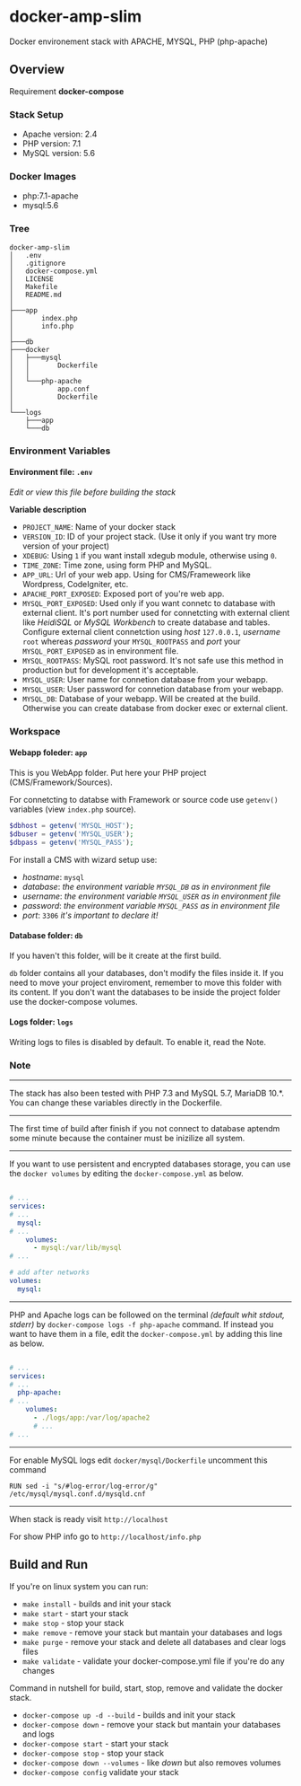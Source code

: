 # docker-amp-slim
Docker environement stack with APACHE, MYSQL, PHP (php-apache)


## Overview

Requirement **docker-compose** 


### Stack Setup

* Apache version: 2.4
* PHP version: 7.1
* MySQL version: 5.6


### Docker Images

* php:7.1-apache
* mysql:5.6


### Tree

```
docker-amp-slim
│   .env
│   .gitignore
│   docker-compose.yml
│   LICENSE
│   Makefile
│   README.md
│   
├───app
│       index.php
│       info.php
│       
├───db        
├───docker
│   ├───mysql
│   │       Dockerfile
│   │       
│   └───php-apache
│           app.conf
│           Dockerfile
│           
└───logs
    ├───app
    └───db
```


### Environment Variables

#### Environment file: `.env`

_Edit or view this file before building the stack_

**Variable description**

* `PROJECT_NAME`: Name of your docker stack
* `VERSION_ID`: ID of your project stack. (Use it only if you want try more version of your project)
* `XDEBUG`: Using `1` if you want install xdegub module, otherwise using `0`.
* `TIME_ZONE`: Time zone, using form PHP and MySQL. 
* `APP_URL`: Url of your web app. Using for CMS/Frameweork like Wordpress, CodeIgniter, etc.
* `APACHE_PORT_EXPOSED`: Exposed port of you're web app.
* `MYSQL_PORT_EXPOSED`: Used only if you want connetc to database with external client. It's port number used for connetcting with external client like _HeidiSQL_ or _MySQL Workbench_ to create database and tables. Configure external client connetction using _host_ `127.0.0.1`, _username_ `root` whereas _password_ your `MYSQL_ROOTPASS` and _port_ your `MYSQL_PORT_EXPOSED` as in environment file.
* `MYSQL_ROOTPASS`: MySQL root password. It's not safe use this method in production but for development it's acceptable.
* `MYSQL_USER`: User name for connetion database from your webapp.
* `MYSQL_USER`: User password for connetion database from your webapp.
* `MYSQL_DB`: Database of your webapp. Will be created at the build. Otherwise you can create database from docker exec or external client.


### Workspace

#### Webapp foleder: `app`

This is you WebApp folder. Put here your PHP project (CMS/Framework/Sources).

For connetcting to databse with Framework or source code use `getenv()` variables (view `index.php` source).

```php
$dbhost = getenv('MYSQL_HOST');
$dbuser = getenv('MYSQL_USER');
$dbpass = getenv('MYSQL_PASS');
```

For install a CMS with wizard setup use:

* _hostname_: `mysql` 
* _database_: _the environment variable `MYSQL_DB` as in environment file_ 
* _username_: _the environment variable `MYSQL_USER` as in environment file_ 
* _password_: _the environment variable `MYSQL_PASS` as in environment file_ 
* _port_: `3306` _it's important to declare it!_

#### Database folder: `db`

If you haven't this folder, will be it create at the first build.

`db` folder contains all your databases, don't modify the files inside it. If you need to move your project enviroment, remember to move this folder with its content.
If you don't want the databases to be inside the project folder use the docker-compose volumes.

#### Logs folder: `logs`

Writing logs to files is disabled by default. To enable it, read the Note.


### Note

---

The stack has also been tested with PHP 7.3 and MySQL 5.7, MariaDB 10.*. You can change these variables directly in the Dockerfile.


---

The first time of build after finish if you not connect to database aptendm some minute because the container must be inizilize all system.


---

If you want to use persistent and encrypted databases storage, you can use the `docker volumes` by editing the `docker-compose.yml` as below.

```yaml

# ...
services:
# ...
  mysql:
# ...
    volumes:
      - mysql:/var/lib/mysql
# ...

# add after networks
volumes:
  mysql:

```

---

PHP and Apache logs can be followed on the terminal _(default whit stdout, stderr)_ by `docker-compose logs -f php-apache` command. 
If instead you want to have them in a file, edit the `docker-compose.yml` by adding this line as below.

```yaml

# ...
services:
# ...
  php-apache:
# ...
    volumes:
      - ./logs/app:/var/log/apache2
      # ...
# ...

```

---

For enable MySQL logs edit `docker/mysql/Dockerfile` uncomment this command

```
RUN sed -i "s/#log-error/log-error/g" /etc/mysql/mysql.conf.d/mysqld.cnf
```

---

When stack is ready visit `http://localhost`

For show PHP info go to `http://localhost/info.php`



## Build and Run

If you're on linux system you can run:

* `make install` - builds and init your stack
* `make start` - start your stack
* `make stop` - stop your stack 
* `make remove` - remove your stack but mantain your databases and logs
* `make purge` -  remove your stack and delete all databases and clear logs files
* `make validate` - validate your docker-compose.yml file if you're do any changes


Command in nutshell for build, start, stop, remove and validate the docker stack.

* `docker-compose up -d --build` - builds and init your stack
* `docker-compose down` - remove your stack but mantain your databases and logs
* `docker-compose start` - start your stack
* `docker-compose stop`  - stop your stack 
* `docker-compose down --volumes` - like _down_ but also removes volumes
* `docker-compose config` validate your stack

